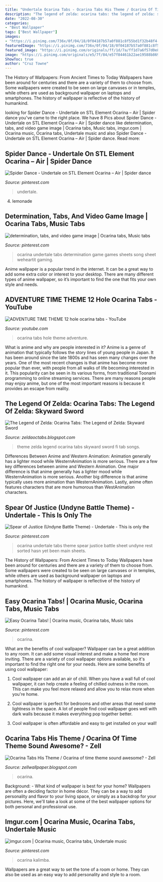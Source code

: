 ```yaml
---
title: "Undertale Ocarina Tabs - Ocarina Tabs His Theme / Ocarina Of Time Theme Sound Awesome?"
description: "The legend of zelda: ocarina tabs: the legend of zelda: skyward sword"
date: "2022-08-30"
categories:
- "Best Wallpaper"
tags: ["Best Wallpaper"]
images:
- "https://i.pinimg.com/736x/0f/04/18/0f04187b57a0f881c8f55bd1f32b48f4--games-images-determination.jpg"
featuredImage: "https://i.pinimg.com/736x/0f/04/18/0f04187b57a0f881c8f55bd1f32b48f4--games-images-determination.jpg"
featured_image: "https://i.pinimg.com/originals/ff/1d/7a/ff1d7a6f57d0e85e954cb653fd5bb758.png"
image: "https://i.pinimg.com/originals/e5/7f/84/e57f84461b22ae19588b869344c81f5d.png"
ShowToc: true
author: "Cruz Towne"
---
```



The History of Wallpapers: From Ancient Times to Today
Wallpapers have been around for centuries and there are a variety of them to choose from. Some wallpapers were created to be seen on large canvases or in temples, while others are used as background wallpaper on laptops and smartphones. The history of wallpaper is reflective of the history of humankind.

	

		
looking for Spider Dance - Undertale on STL Element Ocarina – Air | Spider dance you've came to the right place. We have 8 Pics about Spider Dance - Undertale on STL Element Ocarina – Air | Spider dance like determination, tabs, and video game image | Ocarina tabs, Music tabs, imgur.com | Ocarina music, Ocarina tabs, Undertale music and also Spider Dance - Undertale on STL Element Ocarina – Air | Spider dance. Read more:
		
    
## Spider Dance - Undertale On STL Element Ocarina – Air | Spider Dance

<img loading=lazy src="https://i.pinimg.com/originals/7f/eb/a2/7feba214eb2899231913afe028cc3342.jpg" onerror="this.onerror=null;this.src='https://tse2.mm.bing.net/th?id=OIP.k93pz0pi5M8sil2y8v7YtAHaFj&amp;pid=15.1';" alt="Spider Dance - Undertale on STL Element Ocarina – Air | Spider dance">

_Source: pinterest.com_

>undertale. 

	

4. lemonade 

    
## Determination, Tabs, And Video Game Image | Ocarina Tabs, Music Tabs

<img loading=lazy src="https://i.pinimg.com/736x/0f/04/18/0f04187b57a0f881c8f55bd1f32b48f4--games-images-determination.jpg" onerror="this.onerror=null;this.src='https://tse2.mm.bing.net/th?id=OIP.t0_PSCL5FifRJnNwEtQ-GwAAAA&amp;pid=15.1';" alt="determination, tabs, and video game image | Ocarina tabs, Music tabs">

_Source: pinterest.com_

>ocarina undertale tabs determination game games sheets song sheet weheartit gaming. 

	

Anime wallpaper is a popular trend in the internet. It can be a great way to add some extra color or interest to your desktop. There are many different types of anime wallpaper, so it’s important to find the one that fits your own style and needs.

    
## ADVENTURE TIME THEME 12 Hole Ocarina Tabs - YouTube

<img loading=lazy src="https://i.ytimg.com/vi/9ZLcjzTkO94/maxresdefault.jpg" onerror="this.onerror=null;this.src='https://tse2.mm.bing.net/th?id=OIP.aHF3EJHNOxAzXrHINJAhYAHaEK&amp;pid=15.1';" alt="ADVENTURE TIME THEME 12 hole ocarina tabs - YouTube">

_Source: youtube.com_

>ocarina tabs hole theme adventure. 

	

What is anime and why are people interested in it?
Anime is a genre of animation that typically follows the story lines of young people in Japan. It has been around since the late 1800s and has seen many changes over the years. One of the most recent changes is that anime has become more popular than ever, with people from all walks of life becoming interested in it. This popularity can be seen in its various forms, from traditional Toonami programming to online streaming services. There are many reasons people may enjoy anime, but one of the most important reasons is because it provides an escape from reality.

    
## The Legend Of Zelda: Ocarina Tabs: The Legend Of Zelda: Skyward Sword

<img loading=lazy src="http://1.bp.blogspot.com/--ffVsWiHrL0/Tt14-AINKbI/AAAAAAAAAIw/WimzOE7qyqE/w1200-h630-p-k-no-nu/fi%2527s_theme.png" onerror="this.onerror=null;this.src='https://tse2.mm.bing.net/th?id=OIP.PPMqdJFXzZ-mDQAU0cCPpgHaGx&amp;pid=15.1';" alt="The Legend of Zelda: Ocarina Tabs: The Legend of Zelda: Skyward Sword">

_Source: zeldaoctabs.blogspot.com_

>theme zelda legend ocarina tabs skyward sword fi tab songs. 

	

Differences Between Anime and Western Animation: Animation generally has a lighter mood while WesternAnimation is more serious.
There are a few key differences between anime and Western Animation. One major difference is that anime generally has a lighter mood while WesternAnimation is more serious. Another big difference is that anime typically uses more animation than WesternAnimation. Lastly, anime often features characters that are more humorous than WestAnimation characters.

    
## Spear Of Justice (Undyne Battle Theme) - Undertale - This Is Only The

<img loading=lazy src="https://i.pinimg.com/originals/ff/1d/7a/ff1d7a6f57d0e85e954cb653fd5bb758.png" onerror="this.onerror=null;this.src='https://tse2.mm.bing.net/th?id=OIP.tmfdTI2C9saqNey1jEnRQgHaHJ&amp;pid=15.1';" alt="Spear of Justice (Undyne Battle Theme) - Undertale - This is only the">

_Source: pinterest.com_

>ocarina undertale tabs theme spear justice battle sheet undyne rest sorted hasn yet been main sheets. 

	

The History of Wallpapers: From Ancient Times to Today
Wallpapers have been around for centuries and there are a variety of them to choose from. Some wallpapers were created to be seen on large canvases or in temples, while others are used as background wallpaper on laptops and smartphones. The history of wallpaper is reflective of the history of humankind.

    
## Easy Ocarina Tabs! | Ocarina Music, Ocarina Tabs, Music Tabs

<img loading=lazy src="https://i.pinimg.com/originals/e5/7f/84/e57f84461b22ae19588b869344c81f5d.png" onerror="this.onerror=null;this.src='https://tse4.mm.bing.net/th?id=OIP._mZDqa6DYgsc4hySKma56wHaHQ&amp;pid=15.1';" alt="Easy Ocarina Tabs! | Ocarina music, Ocarina tabs, Music tabs">

_Source: pinterest.com_

>ocarina. 

	

What are the benefits of cool wallpaper?
Wallpaper can be a great addition to any room. It can add some visual interest and make a home feel more inviting. There are a variety of cool wallpaper options available, so it's important to find the right one for your needs. Here are some benefits of using cool wallpaper: 
1. Cool wallpaper can add an air of chill. When you have a wall full of cool wallpaper, it can help create a feeling of chilled outness in the room. This can make you feel more relaxed and allow you to relax more when you're home. 

2. Cool wallpaper is perfect for bedrooms and other areas that need some lightness in the space. A lot of people find cool wallpaper goes well with dark walls because it makes everything pop together better. 

3. Cool wallpaper is often affordable and easy to get installed on your wall!

    
## Ocarina Tabs His Theme / Ocarina Of Time Theme Sound Awesome? - Zell

<img loading=lazy src="https://i.pinimg.com/originals/5e/2b/0e/5e2b0e645fa30221b10d00ad5e7c1810.jpg" onerror="this.onerror=null;this.src='https://tse2.mm.bing.net/th?id=OIP.5IOw6JV4Ibsp8ofghU11KQAAAA&amp;pid=15.1';" alt="Ocarina Tabs His Theme / Ocarina of time theme sound awesome? - Zell">

_Source: zellwallpaper.blogspot.com_

>ocarina. 

	

Background: - What kind of wallpaper is best for your home?
Wallpapers are often a deciding factor in home décor. They can be a way to add personality and flavor to your living space, or simply as a backdrop for your pictures. Here, we'll take a look at some of the best wallpaper options for both personal and professional use.

    
## Imgur.com | Ocarina Music, Ocarina Tabs, Undertale Music

<img loading=lazy src="https://i.pinimg.com/originals/82/22/57/82225705173c31a44c48f9fea5f32597.png" onerror="this.onerror=null;this.src='https://tse4.mm.bing.net/th?id=OIP.VSzvoty92Mk67olze0eILAHaFE&amp;pid=15.1';" alt="imgur.com | Ocarina music, Ocarina tabs, Undertale music">

_Source: pinterest.com_

>ocarina kalimba. 

	

Wallpapers are a great way to set the tone of a room or home. They can also be used as an easy way to add personality and style to a room.

